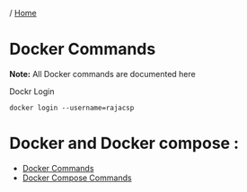 / [Home](index.md)

# Docker Commands

**Note:** All Docker commands are documented here



Dockr Login
```
docker login --username=rajacsp
```

# Docker and Docker compose :

  * [Docker Commands](docker-commands.md)
  * [Docker Compose Commands](docker-compose-commands.md)
